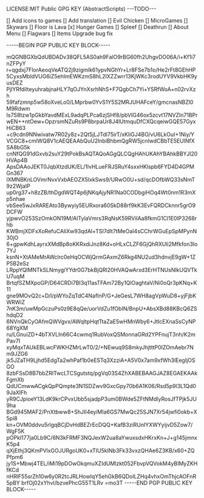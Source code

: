 LICENSE:MIT
Public GPG KEY (AbstractScripts)
---TODO---

[] Add icons to games
[] Add translation
[] Evil Chicken
[] MicroGames
[] Skywars
[] Floor is Lava
[x] Hunger Games
[] Spleef
[] Deathrun
[] About Menu
[] Flagwars
[] Items Upgrade bug fix

-----BEGIN PGP PUBLIC KEY BLOCK-----

mQGNBGXbQdUBDADv38QFL5AS0ah9FalO9rBG60fh2UhgvDO06A/i+Kf1i7nZFPyY
r+qgdxj7FlorAeoqVeATQ2j9zigmlk61ypvNGhYr+Lr8FSe7b1o/He2rFt8GEhHP
5CyxsMbldVUG6iZ5ehImEWKzmS8hL2IXZZwrr13KjWKc3rodUYV9VkbHK9yusDEZ
PjlYRfdilteyuhrabjnaHLY7qOJYnXsrhNhS+F7QgbCh7Yi+YSRfWoA+n02rvXzh
59fafzmnp5w58oXveLo0/LMprbw0YvS1Y5S2MRJUHAFceY/gmcnasNBZl0M9Rdwm
Is7S8tzw1pGkbYavdMExL9adqPLPca6zjSHf8/pbVIG46ox5zcvt17NVZln71BPr
wEN++ntOew+OpzrsmNZuRs9P8brpaUr8J4lUtmquDfCXQcqeiwGQE57GyxHiCB63
+c9cdn9NNwivatw7R02y8z+2Qt5jLJTdI75irT/xKliGJ4BO/vU6LkOuI+1Niy/Y
VCGC8+cmlWQ8V1cAEQEAAbQuU2lnbiBhbmQgRW5jcnlwdCBbTE5EUlNfXSA8bG5k
cnNfQG91dGxvb2suY29tPokBsAQTAQoAGgQLCQgHAhUKAhYBAhkBBYJl20HVAp4B
ApsDAAoJEKT0JqbXtzdUK/EL/1lvHLueFRJSRuY4sxxHKlspb6FYD4D4GPMGn367
lXMNBKnLOVmrNvxVxbAEOZX5lxkSws9/URwO0U+sd/qcDOfbWQ33sNmT9z2WjaIP
up0rg37+h8zZB/thDgdWQT4p6jNKqAjyNR1Na0CODbgiHOq4Wt0nm1R3mXp5nhae
vbSee5wJxRAREAto3Bywyiy5EURxora60SkD88rf9kK3EvFQRDCknnr5grO9DCFW
yjpwvO253SzOmkON19M/AITylaVmrs3RqNsK59RVilAa8fkmG1Cl1E0lP3268rhb
KWBmjXDFxXoRefuCAliXw93qdAl+TSI7dlt7tMeOaI4sCChrWGuEpSpMPynN30jO
6+gpwKdhLayrxXMdBp8oKKRxdiJnz8Kd+oHLxCLZF6GjQhRXUli2Mfkfon3Io7YJ
ksnN+XtAMeMrAWclrc0eHqOCWjQrmGAxmZ6Rkg4NU2ud3hdnvjE9gW+1ZP5B2eSz
LRppYQlMNTkSLNmygiYYdr0G7bkBjQRl20HVAQwArxd3ErHTNUsNlkUQVTkU7uqM
BrtqfSZMXpoGP/D64CRDi7BI3q11asTFAm72By1QlOaghtaV/Ni0oQr3pKNq+K11
gne9MOvQ2c+D/I/pWYoZqTdC4NafInP/G+JeGesL7WH8agVpWuD8+yjFjbKWRWiZ
7nK3m/uwMpGczuPs0z9E8qQe/uorVdZu1fObIN/BnpU+AbsXBd88KBcQ6ZShdqD2
6NVnQkCyOAfmQWVgvx/AWqltpHqtTtaZaE5wHMnWby6+JtIcEXnaSsCyNP68YgXM
ru/LGnuiZD+4bTXVLln66C4cwmq1RubVoxQSMonnaGRd2YPFnujT3nh/K2mPav7I
xyMqxTAUkEBLwcFWKHZMrLwT0/2/+NEwuq9S8mkyJhjtttP0IZOmAebr7Nm9JZG6
jk5JZaTH9Ljhd5EdgTa2whPaf1b0eESTq3XzziA+A5V0x7am9xfWh3lEegIjOSGO
8zbFSsD8B7bbZRITwcLTCSgutstq/pgVq03S4ZhXABEBAAGJAZ8EGAEKAAkFgmXb
QdUCmwwACgkQpPQmpte3N1SDZwv9GxcGpy70b6A1K06/Rsd5p9l3L1Qd09JaXlFh
yR9CJpioeY13LdK9krCPvxUbb5sjadpP3um0BWde5ZFtNMdlyRosJfTPjk5JU9ha
BGd945MAF2/PnXtbww8+ShJII4eyiMIa6GS7MwQc25SJN7Xr54jwfi0okb+X5pi8
kn+OVM0ddvu5rlgqBCjDvHdBEZrEcDQQ+KafB3ziRUnIYXWYyijvD5Zow7/WgF5K
pOPkl177ja0Lb9C/6N3kFRMF3NQJexW2ua8aYwuxsdxHKrxKn+J+g145jmnxK5p4
qXjEthj3QKmPVlxGOJURgoUK0+xTIU5kINb3Fk33vxzQHAe6Z3KB/x60+ZQPfpm6
jy1S+Mbwj4TEL/iMi19pDOwOkqmuXZIdUMlzkt052FbvpVQVokM4yBIMyZKHfKCd
nHRlF55srZh10w6y0R2tcJRLHowIqY5ehGkB6QDolLZHq4vhxOmThjcAOFnR5pBY
brfOj02xYhvl/bzvePhcG55T1LRv
=mo3T
-----END PGP PUBLIC KEY BLOCK-----
